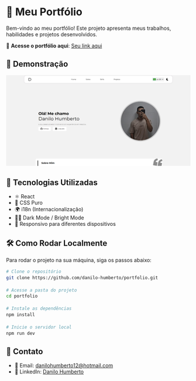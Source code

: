 # 💼 Meu Portfólio

Bem-vindo ao meu portfólio! Este projeto apresenta meus trabalhos, habilidades e projetos desenvolvidos.  

🔗 **Acesse o portfólio aqui**: [Seu link aqui](#)  

## 📸 Demonstração

![Preview do Portfólio](./public/preview-portfolio2.png) 

## 🚀 Tecnologias Utilizadas

- ⚛️ React  
- 🎨 CSS Puro  
- 🌍 i18n (Internacionalização)  
- 🔆🌙 Dark Mode / Bright Mode  
- 📱 Responsivo para diferentes dispositivos

## 🛠 Como Rodar Localmente

Para rodar o projeto na sua máquina, siga os passos abaixo:

```sh
# Clone o repositório
git clone https://github.com/danilo-humberto/portfolio.git

# Acesse a pasta do projeto
cd portfolio

# Instale as dependências
npm install

# Inicie o servidor local
npm run dev
```

## 📩 Contato

- 📧 Email: danilohumberto12@hotmail.com
- 💼 LinkedIn: [Danilo Humberto](https://www.linkedin.com/in/danilo-humberto-28a771215/)